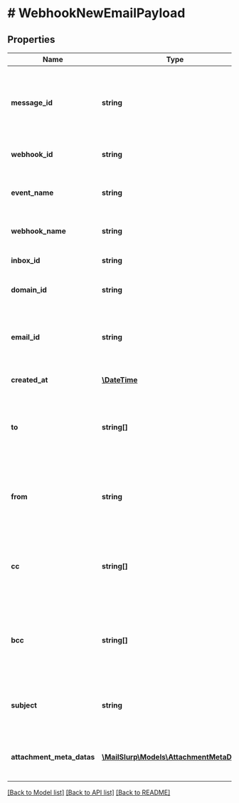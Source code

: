 # # WebhookNewEmailPayload

## Properties

Name | Type | Description | Notes
------------ | ------------- | ------------- | -------------
**message_id** | **string** | Idempotent message ID. Store this ID locally or in a database to prevent message duplication. | 
**webhook_id** | **string** | ID of webhook entity being triggered | 
**event_name** | **string** | Name of the event type webhook is being triggered for. | 
**webhook_name** | **string** | Name of the webhook being triggered | [optional] 
**inbox_id** | **string** | Id of the inbox that received an email | 
**domain_id** | **string** | Id of the domain that received an email | [optional] 
**email_id** | **string** | ID of the email that was received. Use this ID for fetching the email with the &#x60;EmailController&#x60;. | 
**created_at** | [**\DateTime**](\DateTime) | Date time of event creation | 
**to** | **string[]** | List of &#x60;To&#x60; recipient email addresses that the email was addressed to. See recipients object for names. | 
**from** | **string** | Who the email was sent from. An email address - see fromName for the sender name. | 
**cc** | **string[]** | List of &#x60;CC&#x60; recipients email addresses that the email was addressed to. See recipients object for names. | 
**bcc** | **string[]** | List of &#x60;BCC&#x60; recipients email addresses that the email was addressed to. See recipients object for names. | 
**subject** | **string** | The subject line of the email message as specified by SMTP subject header | [optional] 
**attachment_meta_datas** | [**\MailSlurp\Models\AttachmentMetaData[]**](AttachmentMetaData) | List of attachment meta data objects if attachments present | 

[[Back to Model list]](../../README#documentation-for-models) [[Back to API list]](../../README#documentation-for-api-endpoints) [[Back to README]](../../README)


